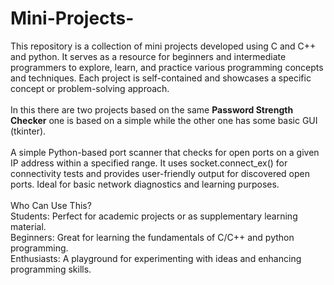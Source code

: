 # Mini-Projects-
This repository is a collection of mini projects developed using C and C++ and python. It serves as a resource for beginners and intermediate programmers to explore, learn, and practice various programming concepts and techniques. Each project is self-contained and showcases a specific concept or problem-solving approach.
<br>
<br>
In this there are two projects based on the same <b>Password Strength Checker</b> one is based on a simple while the other one has some basic GUI (tkinter).
<br>
<br>
A simple Python-based port scanner that checks for open ports on a given IP address within a specified range. It uses socket.connect_ex() for connectivity tests and provides user-friendly output for discovered open ports. Ideal for basic network diagnostics and learning purposes.
<br>
<br>
Who Can Use This?
<br>
Students: Perfect for academic projects or as supplementary learning material.
<br>
Beginners: Great for learning the fundamentals of C/C++ and python programming.
<br>
Enthusiasts: A playground for experimenting with ideas and enhancing programming skills.
